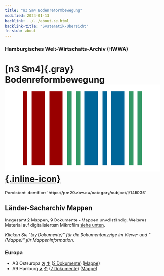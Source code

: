 ```yaml
---
title: "n3 Sm4 Bodenreformbewegung"
modified: 2024-01-13
backlink: ../../about.de.html
backlink-title: "Systematik-Übersicht"
fn-stub: about
---
```


### Hamburgisches Welt-Wirtschafts-Archiv (HWWA)

# [n3 Sm4]{.gray}&#8201; Bodenreformbewegung &#160; [![Wikidata](/images/Wikidata-logo.svg "Wikidata"){.inline-icon}](http://www.wikidata.org/entity/Q889627)

<div class="hint">Persistent Identifier: `https://pm20.zbw.eu/category/subject/i/145035`</div>







## Länder-Sacharchiv Mappen






Insgesamt 2 Mappen, 9 Dokumente - Mappen unvollständig. Weiteres Material auf digitalisiertem Mikrofilm [siehe unten](#filmsections).

_Klicken Sie "(xy Dokumente)" für die Dokumentanzeige im Viewer und "(Mappe)" für Mappeninformation._




### Europa

- A3 Osteuropa [**&nearr;**](../../../geo/i/140896/about.de.html "Osteuropa (alle Mappen)") [**&uarr;**](../../../geo/about.de.html#A3 "Ländersystematik") (<a href="https://pm20.zbw.eu/iiifview/folder/sh/140896,145035" title="über: Osteuropa : Bodenreformbewegung" target="_blank">2 Dokumente</a>) ([Mappe](../../../../folder/sh/1408xx/140896/1450xx/145035/about.de.html))
- A9 Hamburg [**&nearr;**](../../../geo/i/140905/about.de.html "Hamburg (alle Mappen)") [**&uarr;**](../../../geo/about.de.html#A9 "Ländersystematik") (<a href="https://pm20.zbw.eu/iiifview/folder/sh/140905,145035" title="über: Hamburg : Bodenreformbewegung" target="_blank">7 Dokumente</a>) ([Mappe](../../../../folder/sh/1409xx/140905/1450xx/145035/about.de.html))



<a id="filmsections" />













